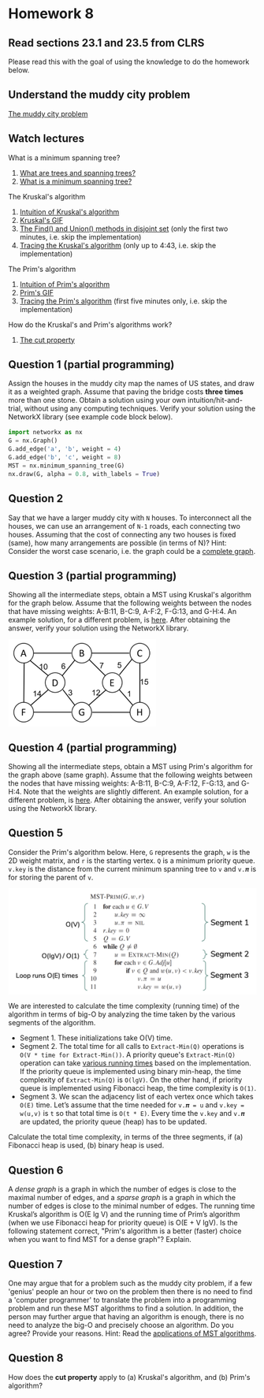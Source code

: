 # Homework 8

## Read sections 23.1 and 23.5 from CLRS
Please read this with the goal of using the knowledge to do the homework below.

## Understand the muddy city problem
[The muddy city problem](./muddy_city_problem.md)

## Watch lectures
What is a minimum spanning tree?
1. [What are trees and spanning trees?](https://youtu.be/qD6taefu3-Q)
1. [What is a minimum spanning tree?](https://youtu.be/5INWifzqStU)

The Kruskal's algorithm
1. [Intuition of Kruskal's algorithm](https://youtu.be/AYC1N2QG_VM)
1. [Kruskal's GIF](https://en.wikipedia.org/wiki/Kruskal%27s_algorithm#/media/File:KruskalDemo.gif)
1. [The Find() and Union() methods in disjoint set](https://youtu.be/UBY4sF86KEY) (only the first two minutes, i.e. skip the implementation)
1. [Tracing the Kruskal's algorithm](https://youtu.be/5xosHRdxqHA?t=83) (only up to 4:43, i.e. skip the implementation)

The Prim's algorithm
1. [Intuition of Prim's algorithm](https://youtu.be/c0KKW9Fcve4)
1. [Prim's GIF](https://en.wikipedia.org/wiki/Prim%27s_algorithm#/media/File:PrimAlgDemo.gif)
1. [Tracing the Prim's algorithm](https://youtu.be/z1L3rMzG1_A) (first five minutes only, i.e. skip the implementation)

How do the Kruskal's and Prim's algorithms work?
1. [The cut property](https://youtu.be/QYdZS4S-FyU)

## Question 1 (partial programming)
Assign the houses in the muddy city map the names of US states, and draw it as a weighted graph. Assume that paving the bridge costs **three times** more than one stone. Obtain a solution using your own intuition/hit-and-trial, without using any computing techniques. Verify your solution using the NetworkX library (see example code block below).

```python
import networkx as nx
G = nx.Graph()
G.add_edge('a', 'b', weight = 4)
G.add_edge('b', 'c', weight = 8)
MST = nx.minimum_spanning_tree(G)
nx.draw(G, alpha = 0.8, with_labels = True)
```

## Question 2
Say that we have a larger muddy city with `N` houses. To interconnect all the houses, we can use an arrangement of `N-1` roads, each connecting two houses. Assuming that the cost of connecting any two houses is fixed (same), how many arrangements are possible (in terms of N)? Hint: Consider the worst case scenario, i.e. the graph could be a [complete graph](https://en.wikipedia.org/wiki/Complete_graph).

## Question 3 (partial programming)
Showing all the intermediate steps, obtain a MST using Kruskal's algorithm for the graph below. Assume that the following weights between the nodes that have missing weights: A-B:11, B-C:9, A-F:2, F-G:13, and G-H:4. An example solution, for a different problem, is [here](./kruskals_example.pdf). After obtaining the answer, verify your solution using the NetworkX library.

<img src="mst_problem.png" align="center" width="300"/>

## Question 4 (partial programming)
Showing all the intermediate steps, obtain a MST using Prim's algorithm for the graph above (same graph). Assume that the following weights between the nodes that have missing weights: A-B:11, B-C:9, A-F:12, F-G:13, and G-H:4. Note that the weights are slightly different. An example solution, for a different problem, is [here](./prims_example.pdf). After obtaining the answer, verify your solution using the NetworkX library.

## Question 5
Consider the Prim's algorithm below. Here, `G` represents the graph, `w` is the 2D weight matrix, and `r` is the starting vertex. `Q` is a minimum priority queue. `v.key` is the distance from the current minimum spanning tree to `v` and `v.𝝅` is for storing the parent of `v`. 

<img src="prims_run_time.png" align="middle" width="550"/>

We are interested to calculate the time complexity (running time) of the algorithm in terms of big-O by analyzing the time taken by the various segments of the algorithm.
* Segment 1. These initializations take O(V) time.
* Segment 2. The total time for all calls to `Extract-Min(Q)` operations is `O(V * time for Extract-Min())`. A priority queue's `Extract-Min(Q)` operation can take [various running times](https://en.wikipedia.org/wiki/Priority_queue) based on the implementation. If the priority queue is implemented using binary min-heap, the time complexity of `Extract-Min(Q)` is `O(lgV)`. On the other hand, if priority queue is implemented using Fibonacci heap, the time complexity is `O(1)`.
* Segment 3. We scan the adjacency list of each vertex once which takes `O(E)` time. Let’s assume that the time needed for `v.𝝅 = u` and `v.key = w(u,v)` is `t` so that total time is `O(t * E)`. Every time the `v.key` and `v.𝝅` are updated, the priority queue (heap) has to be updated.

Calculate the total time complexity, in terms of the three segments, if (a) Fibonacci heap is used, (b) binary heap is used.

## Question 6
A *dense graph* is a graph in which the number of edges is close to the maximal number of edges, and a *sparse graph* is a graph in which the number of edges is close to the minimal number of edges. The running time Kruskal’s algorithm is O(E lg V) and the running time of Prim’s algorithm (when we use Fibonacci heap for priority queue) is O(E + V lgV). Is the following statement correct, "Prim's algorithm is a better (faster) choice when you want to find MST for a dense graph"? Explain.

## Question 7
One may argue that for a problem such as the muddy city problem, if a few 'genius' people an hour or two on the problem then there is no need to find a 'computer programmer' to translate the problem into a programming problem and run these MST algorithms to find a solution. In addition, the person may further argue that having an algorithm is enough, there is no need to analyze the big-O and precisely choose an algorithm. Do you agree? Provide your reasons. Hint: Read the [applications of MST algorithms](https://en.wikipedia.org/wiki/Spanning_tree).

## Question 8
How does the **cut property** apply to (a) Kruskal's algorithm, and (b) Prim's algorithm?
